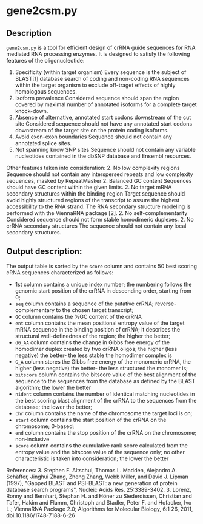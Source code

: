 gene2csm.py
==================

## Description

`gene2csm.py` is a tool for efficient design of crRNA guide sequences for RNA mediated RNA processing enzymes. It is designed to satisfy the following features of the oligonucleotide:
1. Specificity (within target organism)
   Every sequence is the subject of BLAST[1] database search of coding and non-coding RNA sequences within the target organism to exclude off-traget effects of highly homologous sequences.
1. Isoform prevalence
   Considered sequence should span the region covered by maximal number of annotated isoforms for a complete target knock-down.
1. Absence of alternative, annotated start codons downstream of the cut site
   Considered sequence should not have any annotated start codons downstream of the target site on the protein coding isoforms.
1. Avoid exon-exon boundaries
   Sequence should not contain any annotated splice sites.
1. Not spanning know SNP sites
   Sequence should not contain any variable nucleotides contained in the dbSNP database and Ensembl resources.


Other features taken into consideration:
2. No low complexity regions
   Sequence should not contain any interspersed repeats and low complexity sequences, masked by RepeatMasker
2. Balanced GC content
   Sequences should have GC content within the given limits.
2. No target mRNA secondary structures within the binding region
   Target sequence should avoid highly structured regions of the transcript to assure the highest accessibility to the RNA strand. The RNA secondary structure modeling is performed with the ViennaRNA package [2].
2. No self-complementarity
   Considered sequence should not form stable homodimeric duplexes.
2. No crRNA secondary structures
   The sequence should not contain any local secondary structures.


## Output description:
The output table is sorted by the `score` column and contains 50 best scoring cRNA sequences characterized as follows:
* 1st column contains a unique index number; the numbering follows the genomic start position of the crRNA in descending order, starting from 0;
* `seq` column contains a sequence of the putative crRNA; reverse-complementary to the chosen target transcript;
* `GC` column contains the %GC content of the crRNA
* `ent` column contains the mean positional entropy value of the target mRNA sequence in the binding position of crRNA; it describes the structural well-definednes of the region; the higher the better;
* `dG_AA` column contains the change in Gibbs free energy of the homodimer duplex created by two crRNA oligos; the higher (less negative) the better- the less stable the homodimer complex is
* `G_A` column stores the Gibbs free energy of the monomeric crRNA, the higher (less negative) the better- the less structured the monomer is;
* `bitscore` column contains the bitscore value of the best alignment of the sequence to the sequences from the database as defined by the BLAST algorithm; the lower the better
* `nident` column contains the number of identical matching nucleotides in the best scoring blast alignment of the crRNA to the sequences from the database; the lower the better;
* `chr` column contains the name of the chromosome the target loci is on;
* `start` column contains the start position of the crRNA on the chromosome; 0-based;
* `end` column contains the stop position of the crRNA on the chromosome;
non-inclusive
* `score` column contains the cumulative rank score calculated from the entropy value and the bitscore value of the sequence only; no other characteristic is taken into consideration; the lower the better 

References:
3. Stephen F. Altschul, Thomas L. Madden, Alejandro A. Schäffer, Jinghui Zhang, Zheng Zhang, Webb Miller, and David J. Lipman (1997), "Gapped BLAST and PSI-BLAST: a new generation of protein database search programs", Nucleic Acids Res. 25:3389-3402.
3.  Lorenz, Ronny and Bernhart, Stephan H. and Höner zu Siederdissen, Christian and Tafer, Hakim and Flamm, Christoph and Stadler, Peter F. and Hofacker, Ivo L.; ViennaRNA Package 2.0; Algorithms for Molecular Biology, 6:1 26, 2011, doi:10.1186/1748-7188-6-26
